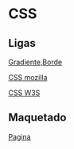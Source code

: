 # CSS

## Ligas

[Gradiente,Borde](https://www.cssmatic.com/es/)

[CSS mozilla](https://developer.mozilla.org/es/docs/Web/CSS)

[CSS W3S](https://www.w3schools.com/css/)


## Maquetado

[Pagina](https://elberfeld2.github.io/css/pagina)